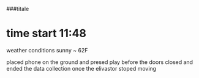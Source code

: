 
###titale

# time start 11:48

weather conditions sunny ~ 62F

placed phone on the ground and presed play before the doors closed and ended the data collection once the elivastor stoped moving